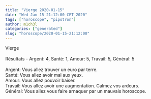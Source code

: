 ```yaml
---
title: "Vierge 2020-01-15"
date: "Wed Jan 15 21:12:00 CET 2020"
tags: ["horoscope", "pipotron"]
author: m1ch3l
categories: ["generated"]
slug: "horoscope/2020-01-15-21:12:00"
---
```


Vierge<br>
<br>
Résultats - Argent: 4, Santé: 1, Amour: 5, Travail: 5, Général: 5<br>
<br>
Argent:  Vous allez trouver un euro par terre. <br>
Santé:   Vous allez avoir mal aux yeux. <br>
Amour:   Vous allez pouvoir baiser. <br>
Travail: Vous allez avoir une augmentation. Calmez vos ardeurs.<br>
Général: Vous allez vous faire arnaquer par un mauvais horoscope.<br>
